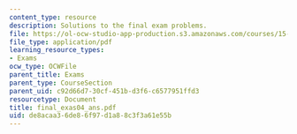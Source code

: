 ```yaml
---
content_type: resource
description: Solutions to the final exam problems.
file: https://ol-ocw-studio-app-production.s3.amazonaws.com/courses/15-501-introduction-to-financial-and-managerial-accounting-spring-2004/de8acaa36de86f97d1a88c3f3a61e55b_final_exas04_ans.pdf
file_type: application/pdf
learning_resource_types:
- Exams
ocw_type: OCWFile
parent_title: Exams
parent_type: CourseSection
parent_uid: c92d66d7-30cf-451b-d3f6-c6577951ffd3
resourcetype: Document
title: final_exas04_ans.pdf
uid: de8acaa3-6de8-6f97-d1a8-8c3f3a61e55b
---
```

